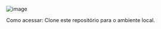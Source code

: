 ![image](https://github.com/GabrielPen1do/Batalha_Naval/assets/128743283/423b1b29-eeb6-4be6-8f07-ab0f7b8ee0d8)


Como acessar: Clone este repositório para o ambiente local.
